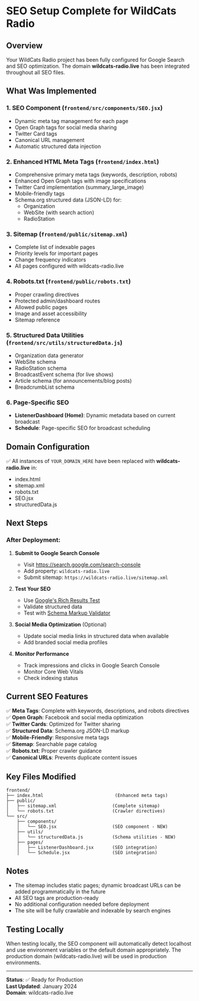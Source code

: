 # SEO Setup Complete for WildCats Radio

## Overview
Your WildCats Radio project has been fully configured for Google Search and SEO optimization. The domain **wildcats-radio.live** has been integrated throughout all SEO files.

## What Was Implemented

### 1. **SEO Component** (`frontend/src/components/SEO.jsx`)
- Dynamic meta tag management for each page
- Open Graph tags for social media sharing
- Twitter Card tags
- Canonical URL management
- Automatic structured data injection

### 2. **Enhanced HTML Meta Tags** (`frontend/index.html`)
- Comprehensive primary meta tags (keywords, description, robots)
- Enhanced Open Graph tags with image specifications
- Twitter Card implementation (summary_large_image)
- Mobile-friendly tags
- Schema.org structured data (JSON-LD) for:
  - Organization
  - WebSite (with search action)
  - RadioStation

### 3. **Sitemap** (`frontend/public/sitemap.xml`)
- Complete list of indexable pages
- Priority levels for important pages
- Change frequency indicators
- All pages configured with wildcats-radio.live

### 4. **Robots.txt** (`frontend/public/robots.txt`)
- Proper crawling directives
- Protected admin/dashboard routes
- Allowed public pages
- Image and asset accessibility
- Sitemap reference

### 5. **Structured Data Utilities** (`frontend/src/utils/structuredData.js`)
- Organization data generator
- WebSite schema
- RadioStation schema
- BroadcastEvent schema (for live shows)
- Article schema (for announcements/blog posts)
- BreadcrumbList schema

### 6. **Page-Specific SEO**
- **ListenerDashboard (Home)**: Dynamic metadata based on current broadcast
- **Schedule**: Page-specific SEO for broadcast scheduling

## Domain Configuration
✅ All instances of `YOUR_DOMAIN_HERE` have been replaced with **wildcats-radio.live** in:
- index.html
- sitemap.xml
- robots.txt
- SEO.jsx
- structuredData.js

## Next Steps

### After Deployment:

1. **Submit to Google Search Console**
   - Visit https://search.google.com/search-console
   - Add property: `wildcats-radio.live`
   - Submit sitemap: `https://wildcats-radio.live/sitemap.xml`

2. **Test Your SEO**
   - Use [Google's Rich Results Test](https://search.google.com/test/rich-results)
   - Validate structured data
   - Test with [Schema Markup Validator](https://validator.schema.org/)

3. **Social Media Optimization** (Optional)
   - Update social media links in structured data when available
   - Add branded social media profiles

4. **Monitor Performance**
   - Track impressions and clicks in Google Search Console
   - Monitor Core Web Vitals
   - Check indexing status

## Current SEO Features

✅ **Meta Tags**: Complete with keywords, descriptions, and robots directives  
✅ **Open Graph**: Facebook and social media optimization  
✅ **Twitter Cards**: Optimized for Twitter sharing  
✅ **Structured Data**: Schema.org JSON-LD markup  
✅ **Mobile-Friendly**: Responsive meta tags  
✅ **Sitemap**: Searchable page catalog  
✅ **Robots.txt**: Proper crawler guidance  
✅ **Canonical URLs**: Prevents duplicate content issues  

## Key Files Modified

```
frontend/
├── index.html                           (Enhanced meta tags)
├── public/
│   ├── sitemap.xml                     (Complete sitemap)
│   └── robots.txt                      (Crawler directives)
└── src/
    ├── components/
    │   └── SEO.jsx                     (SEO component - NEW)
    ├── utils/
    │   └── structuredData.js           (Schema utilities - NEW)
    ├── pages/
    │   ├── ListenerDashboard.jsx       (SEO integration)
    │   └── Schedule.jsx                (SEO integration)
```

## Notes

- The sitemap includes static pages; dynamic broadcast URLs can be added programmatically in the future
- All SEO tags are production-ready
- No additional configuration needed before deployment
- The site will be fully crawlable and indexable by search engines

## Testing Locally

When testing locally, the SEO component will automatically detect localhost and use environment variables or the default domain appropriately. The production domain (wildcats-radio.live) will be used in production environments.

---

**Status**: ✅ Ready for Production  
**Last Updated**: January 2024  
**Domain**: wildcats-radio.live


